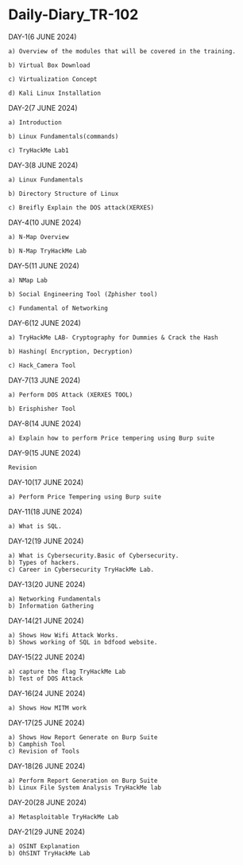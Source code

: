 # Daily-Diary_TR-102

DAY-1(6 JUNE 2024)
    
    a) Overview of the modules that will be covered in the training.
    
    b) Virtual Box Download
    
    c) Virtualization Concept
    
    d) Kali Linux Installation

DAY-2(7 JUNE 2024)
   
    a) Introduction
   
    b) Linux Fundamentals(commands)
   
    c) TryHackMe Lab1

DAY-3(8 JUNE 2024)
  
    a) Linux Fundamentals
  
    b) Directory Structure of Linux
  
    c) Breifly Explain the DOS attack(XERXES)

DAY-4(10 JUNE 2024)
 
    a) N-Map Overview
  
    b) N-Map TryHackMe Lab

DAY-5(11 JUNE 2024)
  
    a) NMap Lab
  
    b) Social Engineering Tool (Zphisher tool)
  
    c) Fundamental of Networking

DAY-6(12 JUNE 2024)
     
    a) TryHackMe LAB- Cryptography for Dummies & Crack the Hash
   
    b) Hashing( Encryption, Decryption)
    
    c) Hack_Camera Tool

DAY-7(13 JUNE 2024)

    a) Perform DOS Attack (XERXES TOOL)
    
    b) Erisphisher Tool

DAY-8(14 JUNE 2024)

    a) Explain how to perform Price tempering using Burp suite 

 DAY-9(15 JUNE 2024)   
       
    Revision
   
 DAY-10(17 JUNE 2024)

    a) Perform Price Tempering using Burp suite

 DAY-11(18 JUNE 2024)

    a) What is SQL.

 DAY-12(19 JUNE 2024)  

    a) What is Cybersecurity.Basic of Cybersecurity.
    b) Types of hackers.
    c) Career in Cybersecurity TryHackMe Lab.

  DAY-13(20 JUNE 2024)  

    a) Networking Fundamentals
    b) Information Gathering

  DAY-14(21 JUNE 2024)   
   
    a) Shows How Wifi Attack Works.
    b) Shows working of SQL in bdfood website.

  DAY-15(22 JUNE 2024)   
    
    a) capture the flag TryHackMe Lab
    b) Test of DOS Attack

  DAY-16(24 JUNE 2024)   

    a) Shows How MITM work 

  DAY-17(25 JUNE 2024)   

    a) Shows How Report Generate on Burp Suite
    b) Camphish Tool 
    c) Revision of Tools 

  DAY-18(26 JUNE 2024)   
 
    a) Perform Report Generation on Burp Suite 
    b) Linux File System Analysis TryHackMe lab

  DAY-20(28 JUNE 2024) 

    a) Metasploitable TryHackMe Lab

  DAY-21(29 JUNE 2024)   

    a) OSINT Explanation
    b) OhSINT TryHackMe Lab
